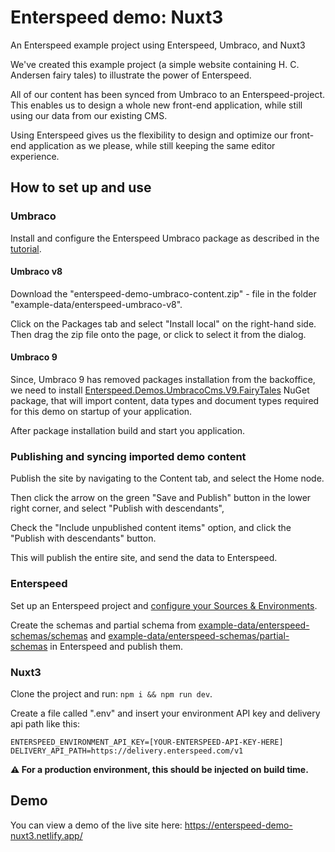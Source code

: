 # Enterspeed demo: Nuxt3

An Enterspeed example project using Enterspeed, Umbraco, and Nuxt3

We've created this example project (a simple website containing H. C. Andersen fairy tales) to illustrate the power of Enterspeed.

All of our content has been synced from Umbraco to an Enterspeed-project. This enables us to design a whole new front-end application, while still using our data from our existing CMS.

Using Enterspeed gives us the flexibility to design and optimize our front-end application as we please, while still keeping the same editor experience.

## How to set up and use

### Umbraco

Install and configure the Enterspeed Umbraco package as described in the [tutorial](https://docs.enterspeed.com/tutorials/umbraco-nextjs/intro).

#### Umbraco v8

Download the "enterspeed-demo-umbraco-content.zip" - file in the folder "example-data/enterspeed-umbraco-v8".

Click on the Packages tab and select "Install local" on the right-hand side. Then drag the zip file onto the page, or click to select it from the dialog.

#### Umbraco 9

Since, Umbraco 9 has removed packages installation from the backoffice, we need to install [Enterspeed.Demos.UmbracoCms.V9.FairyTales](https://www.nuget.org/packages/Enterspeed.Demos.UmbracoCms.V9.FairyTales/) NuGet package, that will import content, data types and document types required for this demo on startup of your application.

After package installation build and start you application.

### Publishing and syncing imported demo content

Publish the site by navigating to the Content tab, and select the Home node.

Then click the arrow on the green "Save and Publish" button in the lower right corner, and select "Publish with descendants",

Check the "Include unpublished content items" option, and click the "Publish with descendants" button.

This will publish the entire site, and send the data to Enterspeed.

### Enterspeed

Set up an Enterspeed project and [configure your Sources & Environments](https://docs.enterspeed.com/tutorials/umbraco-nextjs/sources-environments "Configure your Sources & Environments").

Create the schemas and partial schema from [example-data/enterspeed-schemas/schemas](https://github.com/enterspeedhq/enterspeed-demo-nextjs/tree/master/example-data/enterspeed-schemas/schemas) and [example-data/enterspeed-schemas/partial-schemas](https://github.com/enterspeedhq/enterspeed-demo-nextjs/tree/master/example-data/enterspeed-schemas/partial-schemas) in Enterspeed and publish them.

### Nuxt3

Clone the project and run: `npm i && npm run dev`.

Create a file called ".env" and insert your environment API key and delivery api path like this:

`ENTERSPEED_ENVIRONMENT_API_KEY=[YOUR-ENTERSPEED-API-KEY-HERE] DELIVERY_API_PATH=https://delivery.enterspeed.com/v1 `

**:warning: For a production environment, this should be injected on build time.**

## Demo

You can view a demo of the live site here: https://enterspeed-demo-nuxt3.netlify.app/

